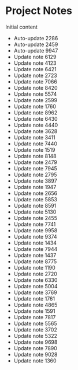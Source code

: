 # Project Notes

Initial content
- Auto-update 2286
- Auto-update 2459
- Auto-update 9947
- Update note 6129
- Update note 4123
- Update note 6421
- Update note 2723
- Update note 7066
- Update note 8420
- Update note 5574
- Update note 2599
- Update note 1760
- Update note 8962
- Update note 6430
- Update note 4440
- Update note 3628
- Update note 3411
- Update note 7440
- Update note 1519
- Update note 8148
- Update note 2479
- Update note 7945
- Update note 2795
- Update note 3897
- Update note 1947
- Update note 2656
- Update note 5853
- Update note 8591
- Update note 5130
- Update note 2455
- Update note 7741
- Update note 9958
- Update note 9374
- Update note 1434
- Update note 7944
- Update note 1437
- Update note 8775
- Update note 1190
- Update note 2720
- Update note 6330
- Update note 5004
- Update note 3769
- Update note 1761
- Update note 4865
- Update note 1591
- Update note 7817
- Update note 5565
- Update note 3702
- Update note 5322
- Update note 9698
- Update note 7890
- Update note 9028
- Update note 1360
